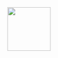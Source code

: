 <div id="header" align="center">
  <img src="https://media.giphy.com/media/M9gbBd9nbDrOTu1Mqx/giphy.gif](https://media.giphy.com/media/3o7WTL4qQCbbLLV2Pm/giphy.gif)https://media.giphy.com/media/3o7WTL4qQCbbLLV2Pm/giphy.gif" width="100"/>
</div>
